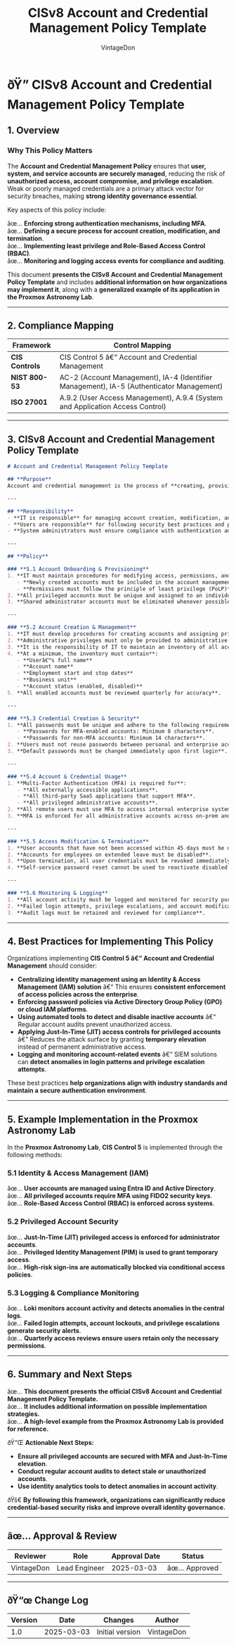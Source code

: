 ﻿---
title: "CISv8 Account and Credential Management Policy Template"
description: "Presents the official CISv8 Account and Credential Management Policy Template, with additional information on possible solutions and an example of its application in the Proxmox Astronomy Lab."
author: "VintageDon"
tags: ["CISv8", "Account Security", "Credential Management", "IAM", "Compliance"]
category: "Compliance"
kb_type: "Policy Template"
version: "1.0"
status: "Approved"
last_updated: "2025-03-03"
---

# **ðŸ” CISv8 Account and Credential Management Policy Template**

## **1. Overview**  

### **Why This Policy Matters**  

The **Account and Credential Management Policy** ensures that **user, system, and service accounts are securely managed**, reducing the risk of **unauthorized access, account compromise, and privilege escalation**. Weak or poorly managed credentials are a primary attack vector for security breaches, making **strong identity governance essential**.

Key aspects of this policy include:  

âœ… **Enforcing strong authentication mechanisms, including MFA**.  
âœ… **Defining a secure process for account creation, modification, and termination**.  
âœ… **Implementing least privilege and Role-Based Access Control (RBAC)**.  
âœ… **Monitoring and logging access events for compliance and auditing**.  

This document **presents the CISv8 Account and Credential Management Policy Template** and includes **additional information on how organizations may implement it**, along with a **generalized example of its application in the Proxmox Astronomy Lab**.

---

## **2. Compliance Mapping**  

| **Framework**      | **Control Mapping** |
|--------------------|--------------------|
| **CIS Controls**   | CIS Control 5 â€“ Account and Credential Management |
| **NIST 800-53**    | AC-2 (Account Management), IA-4 (Identifier Management), IA-5 (Authenticator Management) |
| **ISO 27001**      | A.9.2 (User Access Management), A.9.4 (System and Application Access Control) |

---

## **3. CISv8 Account and Credential Management Policy Template**  

```markdown
# Account and Credential Management Policy Template  

## **Purpose**  
Account and credential management is the process of **creating, provisioning, using, and terminating accounts and credentials** in the enterprise. This policy provides **the processes and procedures for governing accounts and credentials securely**.

---

## **Responsibility**  
- **IT is responsible** for managing account creation, modification, and termination.  
- **Users are responsible** for following security best practices and protecting their credentials.  
- **System administrators must ensure compliance with authentication and access control policies**.  

---

## **Policy**  

### **5.1 Account Onboarding & Provisioning**  
1. **IT must maintain procedures for modifying access, permissions, and roles** for user accounts.  
   - **Newly created accounts must be included in the account management process**.  
   - **Permissions must follow the principle of least privilege (PoLP)**.  
2. **All privileged accounts must be unique and assigned to an individual user**.  
3. **Shared administrator accounts must be eliminated whenever possible**.  

---

### **5.2 Account Creation & Management**  
1. **IT must develop procedures for creating accounts and assigning privileges**.  
2. **Administrative privileges must only be provided to administrative accounts**.  
3. **It is the responsibility of IT to maintain an inventory of all accounts**.  
4. **At a minimum, the inventory must contain**:  
   - **Userâ€™s full name**  
   - **Account name**  
   - **Employment start and stop dates**  
   - **Business unit**  
   - **Account status (enabled, disabled)**  
5. **All enabled accounts must be reviewed quarterly for accuracy**.  

---

### **5.3 Credential Creation & Security**  
1. **All passwords must be unique and adhere to the following requirements**:  
   - **Passwords for MFA-enabled accounts: Minimum 8 characters**.  
   - **Passwords for non-MFA accounts: Minimum 14 characters**.  
2. **Users must not reuse passwords between personal and enterprise accounts**.  
3. **Default passwords must be changed immediately upon first login**.  

---

### **5.4 Account & Credential Usage**  
1. **Multi-Factor Authentication (MFA) is required for**:  
   - **All externally accessible applications**.  
   - **All third-party SaaS applications that support MFA**.  
   - **All privileged administrative accounts**.  
2. **All remote users must use MFA to access internal enterprise systems**.  
3. **MFA is enforced for all administrative accounts across on-prem and cloud**.  

---

### **5.5 Access Modification & Termination**  
1. **User accounts that have not been accessed within 45 days must be disabled**.  
2. **Accounts for employees on extended leave must be disabled**.  
3. **Upon termination, all user credentials must be revoked immediately**.  
4. **Self-service password reset cannot be used to reactivate disabled accounts**.  

---

### **5.6 Monitoring & Logging**  
1. **All account activity must be logged and monitored for security purposes**.  
2. **Failed login attempts, privilege escalations, and account modifications must generate security alerts**.  
3. **Audit logs must be retained and reviewed for compliance**.  

```

---

## **4. Best Practices for Implementing This Policy**  

Organizations implementing **CIS Control 5 â€“ Account and Credential Management** should consider:  

- **Centralizing identity management using an Identity & Access Management (IAM) solution** â€“ This ensures **consistent enforcement of access policies across the enterprise**.  
- **Enforcing password policies via Active Directory Group Policy (GPO) or cloud IAM platforms**.  
- **Using automated tools to detect and disable inactive accounts** â€“ Regular account audits prevent unauthorized access.  
- **Applying Just-In-Time (JIT) access controls for privileged accounts** â€“ Reduces the attack surface by granting **temporary elevation** instead of permanent administrative access.  
- **Logging and monitoring account-related events** â€“ SIEM solutions can **detect anomalies in login patterns and privilege escalation attempts**.  

These best practices **help organizations align with industry standards and maintain a secure authentication environment**.

---

## **5. Example Implementation in the Proxmox Astronomy Lab**  

In the **Proxmox Astronomy Lab**, **CIS Control 5** is implemented through the following methods:

### **5.1 Identity & Access Management (IAM)**  

âœ… **User accounts are managed using Entra ID and Active Directory**.  
âœ… **All privileged accounts require MFA using FIDO2 security keys**.  
âœ… **Role-Based Access Control (RBAC) is enforced across systems**.  

### **5.2 Privileged Account Security**  

âœ… **Just-In-Time (JIT) privileged access is enforced for administrator accounts**.  
âœ… **Privileged Identity Management (PIM) is used to grant temporary access**.  
âœ… **High-risk sign-ins are automatically blocked via conditional access policies**.  

### **5.3 Logging & Compliance Monitoring**  

âœ… **Loki monitors account activity and detects anomalies in the central logs**.  
âœ… **Failed login attempts, account lockouts, and privilege escalations generate security alerts**.  
âœ… **Quarterly access reviews ensure users retain only the necessary permissions**.  

---

## **6. Summary and Next Steps**  

âœ… **This document presents the official CISv8 Account and Credential Management Policy Template.**  
âœ… **It includes additional information on possible implementation strategies.**  
âœ… **A high-level example from the Proxmox Astronomy Lab is provided for reference.**  

ðŸ“Œ **Actionable Next Steps:**  

- **Ensure all privileged accounts are secured with MFA and Just-In-Time elevation**.  
- **Conduct regular account audits to detect stale or unauthorized accounts**.  
- **Use identity analytics tools to detect anomalies in account activity**.  

ðŸš€ **By following this framework, organizations can significantly reduce credential-based security risks and improve overall identity governance.**  

---

## **âœ… Approval & Review**  

| **Reviewer** | **Role** | **Approval Date** | **Status** |
|-------------|---------|------------------|------------|
| VintageDon | Lead Engineer | 2025-03-03 | âœ… Approved |

---

## **ðŸ“œ Change Log**  

| **Version** | **Date** | **Changes** | **Author** |
|------------|---------|-------------|------------|
| 1.0 | 2025-03-03 | Initial version | VintageDon |

